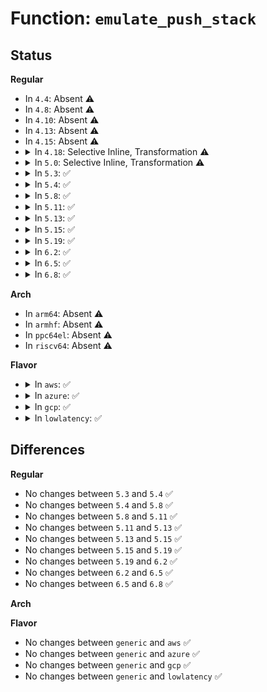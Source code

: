 # Function: <code>emulate_push_stack</code>

## Status
<b>Regular</b>
<ul>
<li>
In <code>4.4</code>: Absent ⚠️
</li>
<li>
In <code>4.8</code>: Absent ⚠️
</li>
<li>
In <code>4.10</code>: Absent ⚠️
</li>
<li>
In <code>4.13</code>: Absent ⚠️
</li>
<li>
In <code>4.15</code>: Absent ⚠️
</li>
<li>
<details>
<summary>In <code>4.18</code>: Selective Inline, Transformation ⚠️</summary>

**Collision:** Unique Static

**Inline:** Selective

**Transformation:** True

**Instances:**

```
In arch/x86/kernel/uprobes.c (ffffffff8106ec20)
Location: arch/x86/kernel/uprobes.c:535
Inline: True
Direct callers:
  - arch/x86/kernel/uprobes.c:push_emulate_op
  - arch/x86/kernel/uprobes.c:branch_emulate_op
  - arch/x86/kernel/uprobes.c:default_post_xol_op
```
**Symbols:**

```
ffffffff8106ec20-ffffffff8106ec99: emulate_push_stack.isra.7 (STB_LOCAL)
```
</details>
</li>
<li>
<details>
<summary>In <code>5.0</code>: Selective Inline, Transformation ⚠️</summary>

**Collision:** Unique Static

**Inline:** Selective

**Transformation:** True

**Instances:**

```
In arch/x86/kernel/uprobes.c (ffffffff81074c30)
Location: arch/x86/kernel/uprobes.c:535
Inline: True
Direct callers:
  - arch/x86/kernel/uprobes.c:push_emulate_op
  - arch/x86/kernel/uprobes.c:branch_emulate_op
  - arch/x86/kernel/uprobes.c:default_post_xol_op
```
**Symbols:**

```
ffffffff81074c30-ffffffff81074ca9: emulate_push_stack.isra.6 (STB_LOCAL)
```
</details>
</li>
<li>
<details>
<summary>In <code>5.3</code>: ✅</summary>

```c
int emulate_push_stack(struct pt_regs *regs, long unsigned int val);
```

**Collision:** Unique Static

**Inline:** No

**Transformation:** False

**Instances:**

```
In arch/x86/kernel/uprobes.c (ffffffff810787f0)
Location: arch/x86/kernel/uprobes.c:525
Inline: False
Direct callers:
  - arch/x86/kernel/uprobes.c:push_emulate_op
  - arch/x86/kernel/uprobes.c:branch_emulate_op
  - arch/x86/kernel/uprobes.c:default_post_xol_op
```
**Symbols:**

```
ffffffff810787f0-ffffffff8107887d: emulate_push_stack (STB_LOCAL)
```
</details>
</li>
<li>
<details>
<summary>In <code>5.4</code>: ✅</summary>

```c
int emulate_push_stack(struct pt_regs *regs, long unsigned int val);
```

**Collision:** Unique Static

**Inline:** No

**Transformation:** False

**Instances:**

```
In arch/x86/kernel/uprobes.c (ffffffff81079840)
Location: arch/x86/kernel/uprobes.c:525
Inline: False
Direct callers:
  - arch/x86/kernel/uprobes.c:push_emulate_op
  - arch/x86/kernel/uprobes.c:branch_emulate_op
  - arch/x86/kernel/uprobes.c:default_post_xol_op
```
**Symbols:**

```
ffffffff81079840-ffffffff810798cd: emulate_push_stack (STB_LOCAL)
```
</details>
</li>
<li>
<details>
<summary>In <code>5.8</code>: ✅</summary>

```c
int emulate_push_stack(struct pt_regs *regs, long unsigned int val);
```

**Collision:** Unique Static

**Inline:** No

**Transformation:** False

**Instances:**

```
In arch/x86/kernel/uprobes.c (ffffffff81080b90)
Location: arch/x86/kernel/uprobes.c:525
Inline: False
Direct callers:
  - arch/x86/kernel/uprobes.c:push_emulate_op
  - arch/x86/kernel/uprobes.c:branch_emulate_op
  - arch/x86/kernel/uprobes.c:default_post_xol_op
```
**Symbols:**

```
ffffffff81080b90-ffffffff81080c1f: emulate_push_stack (STB_LOCAL)
```
</details>
</li>
<li>
<details>
<summary>In <code>5.11</code>: ✅</summary>

```c
int emulate_push_stack(struct pt_regs *regs, long unsigned int val);
```

**Collision:** Unique Static

**Inline:** No

**Transformation:** False

**Instances:**

```
In arch/x86/kernel/uprobes.c (ffffffff81080640)
Location: arch/x86/kernel/uprobes.c:526
Inline: False
Direct callers:
  - arch/x86/kernel/uprobes.c:push_emulate_op
  - arch/x86/kernel/uprobes.c:branch_emulate_op
  - arch/x86/kernel/uprobes.c:default_post_xol_op
```
**Symbols:**

```
ffffffff81080640-ffffffff810806cf: emulate_push_stack (STB_LOCAL)
```
</details>
</li>
<li>
<details>
<summary>In <code>5.13</code>: ✅</summary>

```c
int emulate_push_stack(struct pt_regs *regs, long unsigned int val);
```

**Collision:** Unique Static

**Inline:** No

**Transformation:** False

**Instances:**

```
In arch/x86/kernel/uprobes.c (ffffffff810814b0)
Location: arch/x86/kernel/uprobes.c:526
Inline: False
Direct callers:
  - arch/x86/kernel/uprobes.c:push_emulate_op
  - arch/x86/kernel/uprobes.c:branch_emulate_op
  - arch/x86/kernel/uprobes.c:default_post_xol_op
```
**Symbols:**

```
ffffffff810814b0-ffffffff8108153f: emulate_push_stack (STB_LOCAL)
```
</details>
</li>
<li>
<details>
<summary>In <code>5.15</code>: ✅</summary>

```c
int emulate_push_stack(struct pt_regs *regs, long unsigned int val);
```

**Collision:** Unique Static

**Inline:** No

**Transformation:** False

**Instances:**

```
In arch/x86/kernel/uprobes.c (ffffffff810904d0)
Location: arch/x86/kernel/uprobes.c:526
Inline: False
Direct callers:
  - arch/x86/kernel/uprobes.c:push_emulate_op
  - arch/x86/kernel/uprobes.c:branch_emulate_op
  - arch/x86/kernel/uprobes.c:default_post_xol_op
```
**Symbols:**

```
ffffffff810904d0-ffffffff8109055f: emulate_push_stack (STB_LOCAL)
```
</details>
</li>
<li>
<details>
<summary>In <code>5.19</code>: ✅</summary>

```c
int emulate_push_stack(struct pt_regs *regs, long unsigned int val);
```

**Collision:** Unique Static

**Inline:** No

**Transformation:** False

**Instances:**

```
In arch/x86/kernel/uprobes.c (ffffffff810a14e0)
Location: arch/x86/kernel/uprobes.c:526
Inline: False
Direct callers:
  - arch/x86/kernel/uprobes.c:push_emulate_op
  - arch/x86/kernel/uprobes.c:branch_emulate_op
  - arch/x86/kernel/uprobes.c:default_post_xol_op
```
**Symbols:**

```
ffffffff810a14e0-ffffffff810a1577: emulate_push_stack (STB_LOCAL)
```
</details>
</li>
<li>
<details>
<summary>In <code>6.2</code>: ✅</summary>

```c
int emulate_push_stack(struct pt_regs *regs, long unsigned int val);
```

**Collision:** Unique Static

**Inline:** No

**Transformation:** False

**Instances:**

```
In arch/x86/kernel/uprobes.c (ffffffff810b9640)
Location: arch/x86/kernel/uprobes.c:526
Inline: False
Direct callers:
  - arch/x86/kernel/uprobes.c:push_emulate_op
  - arch/x86/kernel/uprobes.c:branch_emulate_op
  - arch/x86/kernel/uprobes.c:default_post_xol_op
```
**Symbols:**

```
ffffffff810b9640-ffffffff810b96d7: emulate_push_stack (STB_LOCAL)
```
</details>
</li>
<li>
<details>
<summary>In <code>6.5</code>: ✅</summary>

```c
int emulate_push_stack(struct pt_regs *regs, long unsigned int val);
```

**Collision:** Unique Static

**Inline:** No

**Transformation:** False

**Instances:**

```
In arch/x86/kernel/uprobes.c (ffffffff810bc690)
Location: arch/x86/kernel/uprobes.c:526
Inline: False
Direct callers:
  - arch/x86/kernel/uprobes.c:push_emulate_op
  - arch/x86/kernel/uprobes.c:branch_emulate_op
  - arch/x86/kernel/uprobes.c:default_post_xol_op
```
**Symbols:**

```
ffffffff810bc690-ffffffff810bc727: emulate_push_stack (STB_LOCAL)
```
</details>
</li>
<li>
<details>
<summary>In <code>6.8</code>: ✅</summary>

```c
int emulate_push_stack(struct pt_regs *regs, long unsigned int val);
```

**Collision:** Unique Static

**Inline:** No

**Transformation:** False

**Instances:**

```
In arch/x86/kernel/uprobes.c (ffffffff810c3810)
Location: arch/x86/kernel/uprobes.c:526
Inline: False
Direct callers:
  - arch/x86/kernel/uprobes.c:push_emulate_op
  - arch/x86/kernel/uprobes.c:branch_emulate_op
  - arch/x86/kernel/uprobes.c:default_post_xol_op
```
**Symbols:**

```
ffffffff810c3810-ffffffff810c38a7: emulate_push_stack (STB_LOCAL)
```
</details>
</li>
</ul>
<b>Arch</b>
<ul>
<li>
In <code>arm64</code>: Absent ⚠️
</li>
<li>
In <code>armhf</code>: Absent ⚠️
</li>
<li>
In <code>ppc64el</code>: Absent ⚠️
</li>
<li>
In <code>riscv64</code>: Absent ⚠️
</li>
</ul>
<b>Flavor</b>
<ul>
<li>
<details>
<summary>In <code>aws</code>: ✅</summary>

```c
int emulate_push_stack(struct pt_regs *regs, long unsigned int val);
```

**Collision:** Unique Static

**Inline:** No

**Transformation:** False

**Instances:**

```
In arch/x86/kernel/uprobes.c (ffffffff81078840)
Location: arch/x86/kernel/uprobes.c:525
Inline: False
Direct callers:
  - arch/x86/kernel/uprobes.c:push_emulate_op
  - arch/x86/kernel/uprobes.c:branch_emulate_op
  - arch/x86/kernel/uprobes.c:default_post_xol_op
```
**Symbols:**

```
ffffffff81078840-ffffffff810788cd: emulate_push_stack (STB_LOCAL)
```
</details>
</li>
<li>
<details>
<summary>In <code>azure</code>: ✅</summary>

```c
int emulate_push_stack(struct pt_regs *regs, long unsigned int val);
```

**Collision:** Unique Static

**Inline:** No

**Transformation:** False

**Instances:**

```
In arch/x86/kernel/uprobes.c (ffffffff81068030)
Location: arch/x86/kernel/uprobes.c:525
Inline: False
Direct callers:
  - arch/x86/kernel/uprobes.c:push_emulate_op
  - arch/x86/kernel/uprobes.c:branch_emulate_op
  - arch/x86/kernel/uprobes.c:default_post_xol_op
```
**Symbols:**

```
ffffffff81068030-ffffffff810680a8: emulate_push_stack (STB_LOCAL)
```
</details>
</li>
<li>
<details>
<summary>In <code>gcp</code>: ✅</summary>

```c
int emulate_push_stack(struct pt_regs *regs, long unsigned int val);
```

**Collision:** Unique Static

**Inline:** No

**Transformation:** False

**Instances:**

```
In arch/x86/kernel/uprobes.c (ffffffff810787f0)
Location: arch/x86/kernel/uprobes.c:525
Inline: False
Direct callers:
  - arch/x86/kernel/uprobes.c:push_emulate_op
  - arch/x86/kernel/uprobes.c:branch_emulate_op
  - arch/x86/kernel/uprobes.c:default_post_xol_op
```
**Symbols:**

```
ffffffff810787f0-ffffffff8107887d: emulate_push_stack (STB_LOCAL)
```
</details>
</li>
<li>
<details>
<summary>In <code>lowlatency</code>: ✅</summary>

```c
int emulate_push_stack(struct pt_regs *regs, long unsigned int val);
```

**Collision:** Unique Static

**Inline:** No

**Transformation:** False

**Instances:**

```
In arch/x86/kernel/uprobes.c (ffffffff8107a8f0)
Location: arch/x86/kernel/uprobes.c:525
Inline: False
Direct callers:
  - arch/x86/kernel/uprobes.c:push_emulate_op
  - arch/x86/kernel/uprobes.c:branch_emulate_op
  - arch/x86/kernel/uprobes.c:default_post_xol_op
```
**Symbols:**

```
ffffffff8107a8f0-ffffffff8107a97d: emulate_push_stack (STB_LOCAL)
```
</details>
</li>
</ul>

## Differences
<b>Regular</b>
<ul>
<li>
No changes between <code>5.3</code> and <code>5.4</code> ✅
</li>
<li>
No changes between <code>5.4</code> and <code>5.8</code> ✅
</li>
<li>
No changes between <code>5.8</code> and <code>5.11</code> ✅
</li>
<li>
No changes between <code>5.11</code> and <code>5.13</code> ✅
</li>
<li>
No changes between <code>5.13</code> and <code>5.15</code> ✅
</li>
<li>
No changes between <code>5.15</code> and <code>5.19</code> ✅
</li>
<li>
No changes between <code>5.19</code> and <code>6.2</code> ✅
</li>
<li>
No changes between <code>6.2</code> and <code>6.5</code> ✅
</li>
<li>
No changes between <code>6.5</code> and <code>6.8</code> ✅
</li>
</ul>
<b>Arch</b>
<ul>
</ul>
<b>Flavor</b>
<ul>
<li>
No changes between <code>generic</code> and <code>aws</code> ✅
</li>
<li>
No changes between <code>generic</code> and <code>azure</code> ✅
</li>
<li>
No changes between <code>generic</code> and <code>gcp</code> ✅
</li>
<li>
No changes between <code>generic</code> and <code>lowlatency</code> ✅
</li>
</ul>
